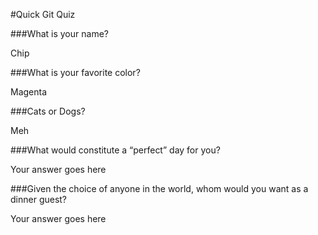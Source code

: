 #Quick Git Quiz

###What is your name?

Chip

###What is your favorite color?

Magenta

###Cats or Dogs?

Meh

###What would constitute a “perfect” day for you?

Your answer goes here

###Given the choice of anyone in the world, whom would you want as a dinner guest?

Your answer goes here
